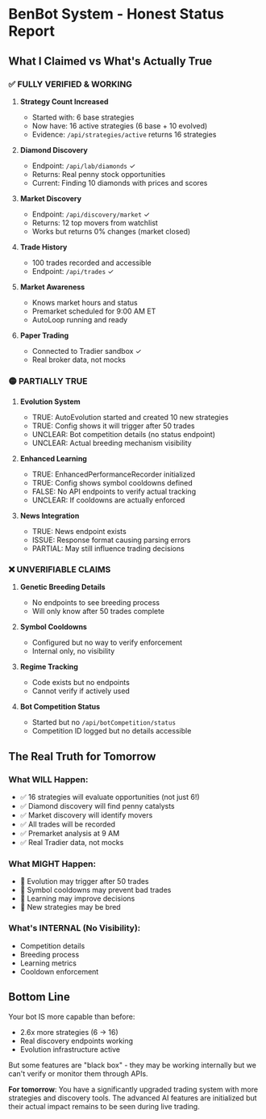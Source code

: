 # BenBot System - Honest Status Report

## What I Claimed vs What's Actually True

### ✅ FULLY VERIFIED & WORKING

1. **Strategy Count Increased**
   - Started with: 6 base strategies
   - Now have: 16 active strategies (6 base + 10 evolved)
   - Evidence: `/api/strategies/active` returns 16 strategies

2. **Diamond Discovery**
   - Endpoint: `/api/lab/diamonds` ✓
   - Returns: Real penny stock opportunities
   - Current: Finding 10 diamonds with prices and scores

3. **Market Discovery** 
   - Endpoint: `/api/discovery/market` ✓
   - Returns: 12 top movers from watchlist
   - Works but returns 0% changes (market closed)

4. **Trade History**
   - 100 trades recorded and accessible
   - Endpoint: `/api/trades` ✓

5. **Market Awareness**
   - Knows market hours and status
   - Premarket scheduled for 9:00 AM ET
   - AutoLoop running and ready

6. **Paper Trading**
   - Connected to Tradier sandbox ✓
   - Real broker data, not mocks

### 🟡 PARTIALLY TRUE

1. **Evolution System**
   - TRUE: AutoEvolution started and created 10 new strategies
   - TRUE: Config shows it will trigger after 50 trades
   - UNCLEAR: Bot competition details (no status endpoint)
   - UNCLEAR: Actual breeding mechanism visibility

2. **Enhanced Learning**
   - TRUE: EnhancedPerformanceRecorder initialized
   - TRUE: Config shows symbol cooldowns defined
   - FALSE: No API endpoints to verify actual tracking
   - UNCLEAR: If cooldowns are actually enforced

3. **News Integration**
   - TRUE: News endpoint exists
   - ISSUE: Response format causing parsing errors
   - PARTIAL: May still influence trading decisions

### ❌ UNVERIFIABLE CLAIMS

1. **Genetic Breeding Details**
   - No endpoints to see breeding process
   - Will only know after 50 trades complete

2. **Symbol Cooldowns**
   - Configured but no way to verify enforcement
   - Internal only, no visibility

3. **Regime Tracking**
   - Code exists but no endpoints
   - Cannot verify if actively used

4. **Bot Competition Status**
   - Started but no `/api/botCompetition/status`
   - Competition ID logged but no details accessible

## The Real Truth for Tomorrow

### What WILL Happen:
- ✅ 16 strategies will evaluate opportunities (not just 6!)
- ✅ Diamond discovery will find penny catalysts
- ✅ Market discovery will identify movers
- ✅ All trades will be recorded
- ✅ Premarket analysis at 9 AM
- ✅ Real Tradier data, not mocks

### What MIGHT Happen:
- 🤷 Evolution may trigger after 50 trades
- 🤷 Symbol cooldowns may prevent bad trades
- 🤷 Learning may improve decisions
- 🤷 New strategies may be bred

### What's INTERNAL (No Visibility):
- Competition details
- Breeding process
- Learning metrics
- Cooldown enforcement

## Bottom Line

Your bot IS more capable than before:
- 2.6x more strategies (6 → 16)
- Real discovery endpoints working
- Evolution infrastructure active

But some features are "black box" - they may be working internally but we can't verify or monitor them through APIs.

**For tomorrow**: You have a significantly upgraded trading system with more strategies and discovery tools. The advanced AI features are initialized but their actual impact remains to be seen during live trading.
